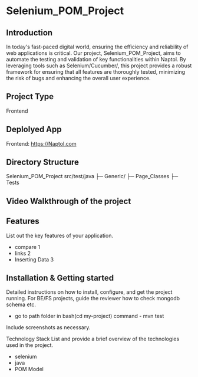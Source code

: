 # Selenium_POM_Project


## Introduction
In today's fast-paced digital world, ensuring the efficiency and reliability of web applications is critical. 
Our project, Selenium_POM_Project, aims to automate the testing and validation of key functionalities within Naptol.
By leveraging tools such as Selenium/Cucumber/, this project provides a robust framework for ensuring that all features are thoroughly tested, minimizing the risk of bugs and enhancing the overall user experience.

## Project Type
Frontend

## Deplolyed App
Frontend: https://Naptol.com


## Directory Structure
Selenium_POM_Project
src/test/java
├─ Generic/
├─ Page_Classes
├─ Tests

## Video Walkthrough of the project





## Features
List out the key features of your application.

- compare 1
- links 2
- Inserting Data 3




## Installation & Getting started
Detailed instructions on how to install, configure, and get the project running. For BE/FS projects, guide the reviewer how to check mongodb schema etc.

- go to path folder in bash(cd my-project)
command - mvn test



Include screenshots as necessary.

Technology Stack
List and provide a brief overview of the technologies used in the project.

- selenium
- java
- POM Model
